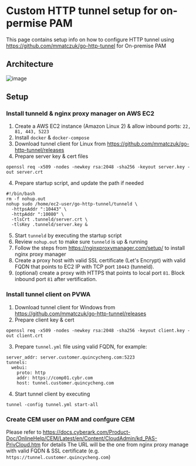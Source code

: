 # Custom HTTP tunnel setup for on-permise PAM

This page contains setup info on how to configure HTTP tunnel using https://github.com/mmatczuk/go-http-tunnel for On-premise PAM

## Architecture

![image](https://user-images.githubusercontent.com/4685314/174011178-0780d6e4-a820-4ffd-b0e7-4fc0f6f9d5e4.png)


## Setup

### Install tunneld & nginx proxy manager on AWS EC2
1. Create a AWS EC2 instance (Amazon Linux 2) & allow inbound ports: `22, 81, 443, 5223`
2. Install `docker` & `docker-compose`
3. Download tunnel client for Linux from https://github.com/mmatczuk/go-http-tunnel/releases
4. Prepare server key & cert files
```
openssl req -x509 -nodes -newkey rsa:2048 -sha256 -keyout server.key -out server.crt
```
4. Prepare startup script, and update the path if needed
```
#!/bin/bash
rm -f nohup.out
nohup sudo /home/ec2-user/go-http-tunnel/tunneld \
  -httpsAddr ":10443" \
  -httpAddr ":10080" \
  -tlsCrt .tunneld/server.crt \
  -tlsKey .tunneld/server.key &
```
5. Start `tunneld` by executing the startup script
6. Review `nohup.out` to make sure `tunneld` is up & running
7. Follow the steps from https://nginxproxymanager.com/setup/ to install nginx proxy manager 
8. Create a proxy host with valid SSL certificate (Let's Encrypt) with valid FQDN that points to EC2 IP with TCP port `10443` (tunneld).  
9. (optional) create a proxy with HTTPS that points to local port `81`.   Block inbound port `81` after vertification. 

### Install tunnel client on PVWA

1. Download tunnel client for Windows from https://github.com/mmatczuk/go-http-tunnel/releases
2. Prepare client key & cert
```
openssl req -x509 -nodes -newkey rsa:2048 -sha256 -keyout client.key -out client.crt
```
3. Prepare `tunnel.yml` file using valid FQDN, for example:
```
server_addr: server.customer.quincycheng.com:5223
tunnels:
  webui:
    proto: http
    addr: https://comp01.cybr.com
    host: tunnel.customer.quincycheng.com
```
4. Start tunnel client by executing
```
tunnel -config tunnel.yml start-all
```

### Create CEM user on PAM and confgure CEM
Please refer to https://docs.cyberark.com/Product-Doc/OnlineHelp/CEM/Latest/en/Content/CloudAdmin/kd_PAS-PrivCloud.htm for details
The URL will be the one from nginx proxy manage with valid FQDN & SSL certificate (e.g. `https://tunnel.customer.quincycheng.com`)
